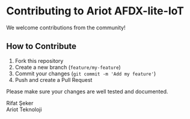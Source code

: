# Contributing to Ariot AFDX-lite-IoT

We welcome contributions from the community!

## How to Contribute

1. Fork this repository
2. Create a new branch (`feature/my-feature`)
3. Commit your changes (`git commit -m 'Add my feature'`)
4. Push and create a Pull Request

Please make sure your changes are well tested and documented.

Rifat Şeker  
Ariot Teknoloji
